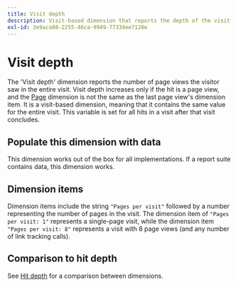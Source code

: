```yaml
---
title: Visit depth
description: Visit-based dimension that reports the depth of the visit.
exl-id: 3e9aca08-2255-46ca-9949-77334ee7120e
---
```

# Visit depth

The 'Visit depth' dimension reports the number of page views the visitor saw in the entire visit. Visit depth increases only if the hit is a page view, and the [Page](page.md) dimension is not the same as the last page view's dimension item. It is a visit-based dimension, meaning that it contains the same value for the entire visit. This variable is set for all hits in a visit after that visit concludes.

## Populate this dimension with data

This dimension works out of the box for all implementations. If a report suite contains data, this dimension works.

## Dimension items

Dimension items include the string `"Pages per visit"` followed by a number representing the number of pages in the visit. The dimension item of `"Pages per visit: 1"` represents a single-page visit, while the dimension item `"Pages per visit: 8"` represents a visit with 8 page views (and any number of link tracking calls).

## Comparison to hit depth

See [Hit depth](hit-depth.md) for a comparison between dimensions.
